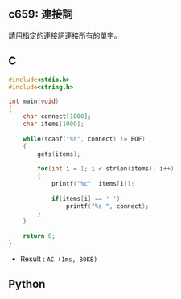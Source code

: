 ## c659: 連接詞
請用指定的連接詞連接所有的單字。

## C
```C
#include<stdio.h>
#include<string.h>

int main(void)
{
	char connect[1000];
	char items[1000];
	
	while(scanf("%s", connect) != EOF)
	{
		gets(items);
		
		for(int i = 1; i < strlen(items); i++)
		{
			printf("%c", items[i]);
			
			if(items[i] == ' ')
				printf("%s ", connect);
		}
	}
	
	return 0;
}
```
 * Result : `AC (1ms, 80KB)`

## Python
